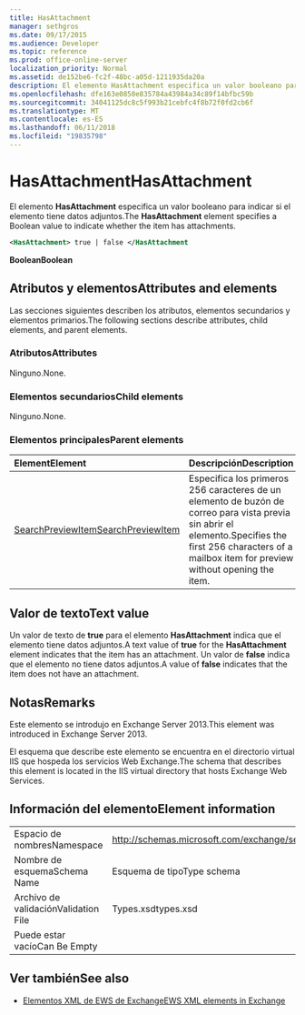 ```yaml
---
title: HasAttachment
manager: sethgros
ms.date: 09/17/2015
ms.audience: Developer
ms.topic: reference
ms.prod: office-online-server
localization_priority: Normal
ms.assetid: de152be6-fc2f-48bc-a05d-1211935da20a
description: El elemento HasAttachment especifica un valor booleano para indicar si el elemento tiene datos adjuntos.
ms.openlocfilehash: dfe163e0850e835784a43984a34c89f14bfbc59b
ms.sourcegitcommit: 34041125dc8c5f993b21cebfc4f8b72f0fd2cb6f
ms.translationtype: MT
ms.contentlocale: es-ES
ms.lasthandoff: 06/11/2018
ms.locfileid: "19835798"
---
```

# <a name="hasattachment"></a><span data-ttu-id="5efed-103">HasAttachment</span><span class="sxs-lookup"><span data-stu-id="5efed-103">HasAttachment</span></span>

<span data-ttu-id="5efed-104">El elemento **HasAttachment** especifica un valor booleano para indicar si el elemento tiene datos adjuntos.</span><span class="sxs-lookup"><span data-stu-id="5efed-104">The **HasAttachment** element specifies a Boolean value to indicate whether the item has attachments.</span></span> 
  
```XML
<HasAttachment> true | false </HasAttachment
```

 <span data-ttu-id="5efed-105">**Boolean**</span><span class="sxs-lookup"><span data-stu-id="5efed-105">**Boolean**</span></span>
## <a name="attributes-and-elements"></a><span data-ttu-id="5efed-106">Atributos y elementos</span><span class="sxs-lookup"><span data-stu-id="5efed-106">Attributes and elements</span></span>

<span data-ttu-id="5efed-107">Las secciones siguientes describen los atributos, elementos secundarios y elementos primarios.</span><span class="sxs-lookup"><span data-stu-id="5efed-107">The following sections describe attributes, child elements, and parent elements.</span></span>
  
### <a name="attributes"></a><span data-ttu-id="5efed-108">Atributos</span><span class="sxs-lookup"><span data-stu-id="5efed-108">Attributes</span></span>

<span data-ttu-id="5efed-109">Ninguno.</span><span class="sxs-lookup"><span data-stu-id="5efed-109">None.</span></span>
  
### <a name="child-elements"></a><span data-ttu-id="5efed-110">Elementos secundarios</span><span class="sxs-lookup"><span data-stu-id="5efed-110">Child elements</span></span>

<span data-ttu-id="5efed-111">Ninguno.</span><span class="sxs-lookup"><span data-stu-id="5efed-111">None.</span></span>
  
### <a name="parent-elements"></a><span data-ttu-id="5efed-112">Elementos principales</span><span class="sxs-lookup"><span data-stu-id="5efed-112">Parent elements</span></span>

|<span data-ttu-id="5efed-113">**Element**</span><span class="sxs-lookup"><span data-stu-id="5efed-113">**Element**</span></span>|<span data-ttu-id="5efed-114">**Descripción**</span><span class="sxs-lookup"><span data-stu-id="5efed-114">**Description**</span></span>|
|:-----|:-----|
|[<span data-ttu-id="5efed-115">SearchPreviewItem</span><span class="sxs-lookup"><span data-stu-id="5efed-115">SearchPreviewItem</span></span>](searchpreviewitem.md) <br/> |<span data-ttu-id="5efed-116">Especifica los primeros 256 caracteres de un elemento de buzón de correo para vista previa sin abrir el elemento.</span><span class="sxs-lookup"><span data-stu-id="5efed-116">Specifies the first 256 characters of a mailbox item for preview without opening the item.</span></span>  <br/> |
   
## <a name="text-value"></a><span data-ttu-id="5efed-117">Valor de texto</span><span class="sxs-lookup"><span data-stu-id="5efed-117">Text value</span></span>

<span data-ttu-id="5efed-118">Un valor de texto de **true** para el elemento **HasAttachment** indica que el elemento tiene datos adjuntos.</span><span class="sxs-lookup"><span data-stu-id="5efed-118">A text value of **true** for the **HasAttachment** element indicates that the item has an attachment.</span></span> <span data-ttu-id="5efed-119">Un valor de **false** indica que el elemento no tiene datos adjuntos.</span><span class="sxs-lookup"><span data-stu-id="5efed-119">A value of **false** indicates that the item does not have an attachment.</span></span> 
  
## <a name="remarks"></a><span data-ttu-id="5efed-120">Notas</span><span class="sxs-lookup"><span data-stu-id="5efed-120">Remarks</span></span>

<span data-ttu-id="5efed-121">Este elemento se introdujo en Exchange Server 2013.</span><span class="sxs-lookup"><span data-stu-id="5efed-121">This element was introduced in Exchange Server 2013.</span></span>
  
<span data-ttu-id="5efed-122">El esquema que describe este elemento se encuentra en el directorio virtual IIS que hospeda los servicios Web Exchange.</span><span class="sxs-lookup"><span data-stu-id="5efed-122">The schema that describes this element is located in the IIS virtual directory that hosts Exchange Web Services.</span></span>
  
## <a name="element-information"></a><span data-ttu-id="5efed-123">Información del elemento</span><span class="sxs-lookup"><span data-stu-id="5efed-123">Element information</span></span>

|||
|:-----|:-----|
|<span data-ttu-id="5efed-124">Espacio de nombres</span><span class="sxs-lookup"><span data-stu-id="5efed-124">Namespace</span></span>  <br/> |http://schemas.microsoft.com/exchange/services/2006/types  <br/> |
|<span data-ttu-id="5efed-125">Nombre de esquema</span><span class="sxs-lookup"><span data-stu-id="5efed-125">Schema Name</span></span>  <br/> |<span data-ttu-id="5efed-126">Esquema de tipo</span><span class="sxs-lookup"><span data-stu-id="5efed-126">Type schema</span></span>  <br/> |
|<span data-ttu-id="5efed-127">Archivo de validación</span><span class="sxs-lookup"><span data-stu-id="5efed-127">Validation File</span></span>  <br/> |<span data-ttu-id="5efed-128">Types.xsd</span><span class="sxs-lookup"><span data-stu-id="5efed-128">types.xsd</span></span>  <br/> |
|<span data-ttu-id="5efed-129">Puede estar vacío</span><span class="sxs-lookup"><span data-stu-id="5efed-129">Can Be Empty</span></span>  <br/> ||
   
## <a name="see-also"></a><span data-ttu-id="5efed-130">Ver también</span><span class="sxs-lookup"><span data-stu-id="5efed-130">See also</span></span>



- [<span data-ttu-id="5efed-131">Elementos XML de EWS de Exchange</span><span class="sxs-lookup"><span data-stu-id="5efed-131">EWS XML elements in Exchange</span></span>](ews-xml-elements-in-exchange.md)

